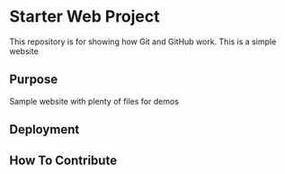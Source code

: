 # Starter Web Project

This repository is for showing how Git and GitHub work. This is a simple website

## Purpose

Sample website with plenty of files for demos

## Deployment

## How To Contribute
